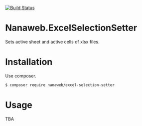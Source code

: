 [![Build Status](https://travis-ci.org/77web/Nanaweb.ExcelSelectionSetter.svg?branch=master)](https://travis-ci.org/77web/Nanaweb.ExcelSelectionSetter)

# Nanaweb.ExcelSelectionSetter

Sets active sheet and active cells of xlsx files.

# Installation

Use composer.

```bash
$ composer require nanaweb/excel-selection-setter
```

# Usage

TBA
